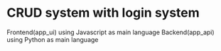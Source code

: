 # CRUD system with login system

Frontend(app_ui) using Javascript as main language
Backend(app_api) using Python as main language
